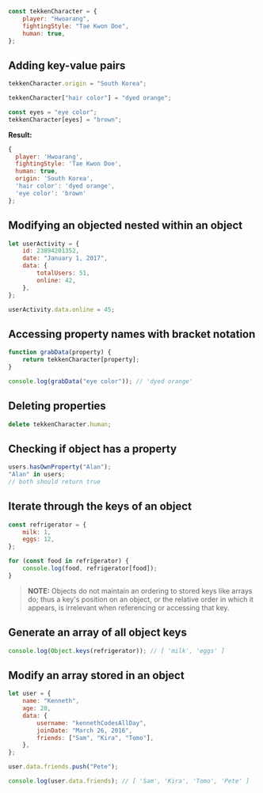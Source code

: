 ```js
const tekkenCharacter = {
	player: "Hwoarang",
	fightingStyle: "Tae Kwon Doe",
	human: true,
};
```

## Adding key-value pairs

```js
tekkenCharacter.origin = "South Korea";

tekkenCharacter["hair color"] = "dyed orange";

const eyes = "eye color";
tekkenCharacter[eyes] = "brown";
```

**Result:**

```js
{
  player: 'Hwoarang',
  fightingStyle: 'Tae Kwon Doe',
  human: true,
  origin: 'South Korea',
  'hair color': 'dyed orange',
  'eye color': 'brown'
};
```

## Modifying an objected nested within an object

```js
let userActivity = {
	id: 23894201352,
	date: "January 1, 2017",
	data: {
		totalUsers: 51,
		online: 42,
	},
};

userActivity.data.online = 45;
```

## Accessing property names with bracket notation

```js
function grabData(property) {
	return tekkenCharacter[property];
}

console.log(grabData("eye color")); // 'dyed orange'
```

## Deleting properties

```js
delete tekkenCharacter.human;
```

## Checking if object has a property

```js
users.hasOwnProperty("Alan");
"Alan" in users;
// both should return true
```

## Iterate through the keys of an object

```javascript
const refrigerator = {
	milk: 1,
	eggs: 12,
};

for (const food in refrigerator) {
	console.log(food, refrigerator[food]);
}
```

> **NOTE:** Objects do not maintain an ordering to stored keys like arrays do; thus a key's position on an object, or the relative order in which it appears, is irrelevant when referencing or accessing that key.

## Generate an array of all object keys

```js
console.log(Object.keys(refrigerator)); // [ 'milk', 'eggs' ]
```

## Modify an array stored in an object

```js
let user = {
	name: "Kenneth",
	age: 28,
	data: {
		username: "kennethCodesAllDay",
		joinDate: "March 26, 2016",
		friends: ["Sam", "Kira", "Tomo"],
	},
};

user.data.friends.push("Pete");

console.log(user.data.friends); // [ 'Sam', 'Kira', 'Tomo', 'Pete' ]
```
